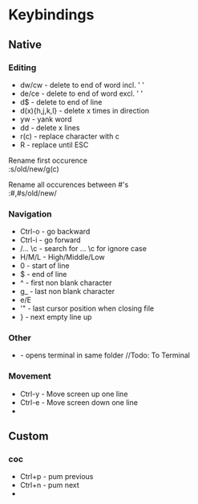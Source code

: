 # Keybindings  

## Native  

### Editing  

* dw/cw - delete to end of word incl. ' '  
* de/ce - delete to end of word excl. ' '  
* d$    - delete to end of line  
* d(x){h,j,k,l} - delete x times in direction  
* yw	- yank word  
* <x>dd - delete x lines  
* r(c)	- replace character with c
* R		- replace until ESC  

Rename first occurence  
:s/old/new/g(c)  

Rename all occurences between #'s  
:#,#s/old/new/  


### Navigation  
* Ctrl-o - go backward  
* Ctrl-i - go forward
* /... \c - search for ... \c for ignore case
* H/M/L - High/Middle/Low  
* 0		- start of line
* $		- end of line
* ^		- first non blank character
* g_	- last non blank character
* e/E
* '"	- last cursor position when closing file
* } 	- next empty line up
### Other

* <Strg><Shift><N> - opens terminal in same folder //Todo: To Terminal  

### Movement
* Ctrl-y - Move screen up one line
* Ctrl-e - Move screen down one line
* 

## Custom  

### coc  

* Ctrl+p - pum previous  
* Ctrl+n - pum next  
*

